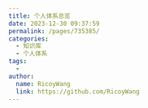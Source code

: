 ```yaml
---
title: 个人体系总览
date: 2023-12-30 09:37:59
permalink: /pages/735385/
categories:
  - 知识库
  - 个人体系
tags:
  - 
author: 
  name: RicoyWang
  link: https://github.com/RicoyWang
---
```

